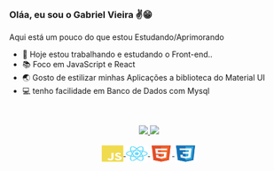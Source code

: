 ### Oláa, eu sou o Gabriel Vieira ✌😁


   Aqui está um pouco do que estou Estudando/Aprimorando 

- 🔭 Hoje estou trabalhando e estudando o Front-end..
- 📚 Foco em JavaScript e React 
- 🌏 Gosto de estilizar minhas Aplicações a biblioteca do Material UI
- 💻 tenho facilidade em Banco de Dados com Mysql 

<br/>
<br/>
<div align="center">
  <a href="https://github.com/GabrielVRM">
  <img height="180em" src="https://github-readme-stats.vercel.app/api?username=GabrielVRM&show_icons=true&theme=dracula&include_all_commits=true&count_private=true"/>
  <img height="180em" src="https://github-readme-stats.vercel.app/api/top-langs/?username=GabrielVRM&layout=compact&langs_count=7&theme=dracula"/>
</div>
<div style="display: inline_block" align="center"><br>
  <img align="center" alt="Rafa-Js" height="30" width="40" src="https://raw.githubusercontent.com/devicons/devicon/master/icons/javascript/javascript-plain.svg">
  <img align="center" alt="Rafa-React" height="30" width="40" src="https://raw.githubusercontent.com/devicons/devicon/master/icons/react/react-original.svg">
  <img align="center" alt="Rafa-HTML" height="30" width="40" src="https://raw.githubusercontent.com/devicons/devicon/master/icons/html5/html5-original.svg">
  <img align="center" alt="Rafa-CSS" height="30" width="40" src="https://raw.githubusercontent.com/devicons/devicon/master/icons/css3/css3-original.svg">
</div>

